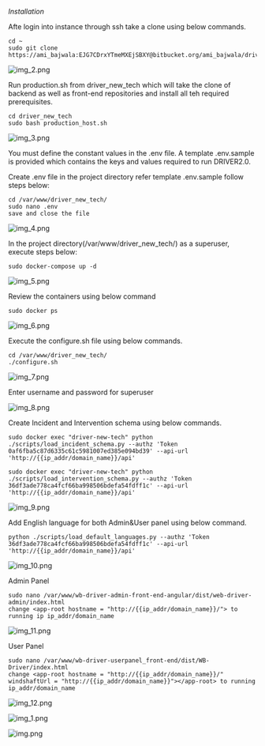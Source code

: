 *Installation*

Afte login into instance through ssh take a clone using below commands.

    cd ~
    sudo git clone https://ami_bajwala:EJG7CDrxYTmeMXEjSBXY@bitbucket.org/ami_bajwala/driver_new_tech.git

![img_2.png](img_2.png)

Run production.sh from driver_new_tech which will take the clone of backend as well as front-end
repositories and install all teh required prerequisites.

    cd driver_new_tech
    sudo bash production_host.sh

![img_3.png](img_3.png)

You must define the constant values in the .env file. A template .env.sample is provided which contains the keys and
values required to run DRIVER2.0.

Create .env file in the project directory refer template .env.sample follow steps below:

    cd /var/www/driver_new_tech/
    sudo nano .env
    save and close the file

![img_4.png](img_4.png)

In the project directory(/var/www/driver_new_tech/) as a superuser, execute steps below:

    sudo docker-compose up -d

![img_5.png](img_5.png)

Review the containers using below command

    sudo docker ps

![img_6.png](img_6.png)


Execute the configure.sh file using below commands.

    cd /var/www/driver_new_tech/
    ./configure.sh

![img_7.png](img_7.png)

Enter username and password for superuser

![img_8.png](img_8.png)

Create Incident and Intervention schema using below commands.

    sudo docker exec "driver-new-tech" python ./scripts/load_incident_schema.py --authz 'Token 0af6fba5c87d6335c61c5981007ed385e094bd39' --api-url 'http://{{ip_addr/domain_name}}/api'
    
    sudo docker exec "driver-new-tech" python ./scripts/load_intervention_schema.py --authz 'Token 36df3ade778ca4fcf66ba998506bdefa54fdff1c' --api-url 'http://{{ip_addr/domain_name}}/api'

![img_9.png](img_9.png)

Add English language for both Admin&User panel using below command.

    python ./scripts/load_default_languages.py --authz 'Token 36df3ade778ca4fcf66ba998506bdefa54fdff1c' --api-url 'http://{{ip_addr/domain_name}}/api'

![img_10.png](img_10.png)

Admin Panel

    sudo nano /var/www/wb-driver-admin-front-end-angular/dist/web-driver-admin/index.html
    change <app-root hostname = "http://{{ip_addr/domain_name}}/"> to running ip ip_addr/domain_name

![img_11.png](img_11.png)

User Panel

    sudo nano /var/www/wb-driver-userpanel_front-end/dist/WB-Driver/index.html
    change <app-root hostname = "http://{{ip_addr/domain_name}}/" windshaftUrl = "http://{{ip_addr/domain_name}}"></app-root> to running ip_addr/domain_name

![img_12.png](img_12.png)


![img_1.png](img_1.png)

![img.png](img.png)